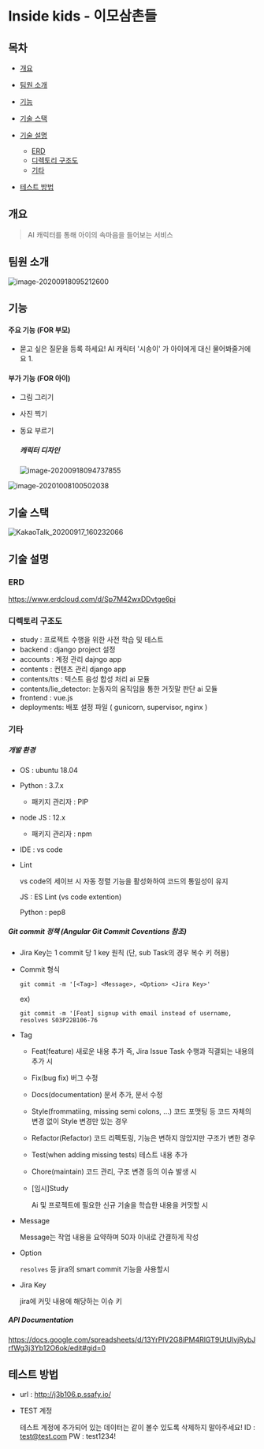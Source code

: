 # Inside kids - 이모삼촌들

## 목차
- [개요](#개요)

- [팀원 소개](#팀원-소개)

- [기능](#기능)

- [기술 스택](#기술-스택)

- [기술 설명](#기술-설명)
	- [ERD](#erd)
	- [디렉토리 구조도](#디렉토리-구조도)
	- [기타](#기타)
	
- [테스트 방법](#테스트-방법)


## 개요
> AI 캐릭터를 통해 아이의 속마음을 들어보는 서비스 



## 팀원 소개

![image-20200918095212600](README.assets/image-20200918095212600.png)



## 기능

#### 주요 기능 (FOR 부모)

- 묻고 싶은 질문을 등록 하세요!  AI 캐릭터 '시송이' 가 아이에게 대신 물어봐줄거에요
  1. 

#### 부가 기능 (FOR 아이)

- 그림 그리기

- 사진 찍기

- 동요 부르기

  ##### 캐릭터 디자인

  ![image-20200918094737855](README.assets/image-20200918094737855.png)

![image-20201008100502038](README.assets/image-20201008100502038.png)





## 기술 스택
![KakaoTalk_20200917_160232066](README.assets/KakaoTalk_20200917_160232066.png)



## 기술 설명

### ERD
https://www.erdcloud.com/d/Sp7M42wxDDvtge6pi


### 디렉토리 구조도

- study : 프로젝트 수행을 위한 사전 학습 및 테스트
- backend : django project 설정
- accounts : 계정 관리 dajngo app
- contents : 컨텐츠 관리 django app
- contents/tts : 텍스트 음성 합성 처리 ai 모듈
- contents/lie_detector: 눈동자의 움직임을 통한 거짓말 판단 ai  모듈
- frontend : vue.js 
- deployments: 배포 설정 파일 ( gunicorn, supervisor, nginx )



### 기타
##### 개발 환경

- OS : ubuntu 18.04

- Python : 3.7.x

  - 패키지 관리자 : PIP

- node JS :  12.x

  - 패키지 관리자 : npm

- IDE : vs code

- Lint

  vs code의 세이브 시 자동 정렬 기능을 활성화하여 코드의 통일성이 유지

  JS : ES Lint (vs code extention)

  Python : pep8
  
  


##### Git commit 정책 (Angular Git Commit Coventions 참조)

- Jira Key는 1 commit 당 1 key 원칙 (단, sub Task의 경우 복수 키 허용)
  
- Commit 형식

  `git commit -m '[<Tag>] <Message>, <Option> <Jira Key>'`

  ex) 

  `git commit -m '[Feat] signup with email instead of username, resolves S03P22B106-76`
  
- Tag

  - Feat(feature)
    새로운 내용 추가 즉, Jira Issue Task 수행과 직결되는 내용의 추가 시

  - Fix(bug fix)
    버그 수정

  - Docs(documentation)
    문서 추가, 문서 수정

  - Style(frommatiing, missing semi colons, ...)
    코드 포맷팅 등 코드 자체의 변경 없이 Style 변경만 있는 경우

  - Refactor(Refactor)
    코드 리펙토링, 기능은 변하지 않았지만 구조가 변한 경우

  - Test(when adding missing tests)
    테스트 내용 추가

  - Chore(maintain)
    코드 관리, 구조 변경 등의 이슈 발생 시

  - [임시]Study

    Ai 및 프로젝트에 필요한 신규 기술을 학습한 내용을 커밋할 시

- Message

  Message는 작업 내용을 요약하며 50자 이내로 간결하게 작성

- Option

  `resolves` 등 jira의 smart commit 기능을 사용할시

- Jira Key

  jira에 커밋 내용에 해당하는 이슈 키



##### API Documentation

https://docs.google.com/spreadsheets/d/13YrPIV2G8iPM4RlGT9UtUlvjRybJrfWg3j3Yb12O6ok/edit#gid=0




## 테스트 방법
- url : http://j3b106.p.ssafy.io/

- TEST 계정

    테스트 계정에 추가되어 있는 데이터는 같이 볼수 있도록 삭제하지 말아주세요!
    ID : test@test.com
    PW : test1234!

